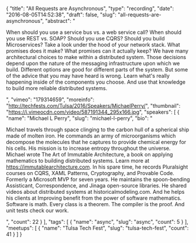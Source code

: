 {
  "title": "All Requests are Asynchronous",
  "type": "recording",
  "date": "2016-08-05T14:52:38",
  "draft": false,
  "slug": "all-requests-are-asynchronous",
  "abstract": "<p>When should you use a service bus vs. a web service call? When should you use REST vs. SOAP? Should you use CQRS? Should you build Microservices? Take a look under the hood of your network stack. What promises does it make? What promises can it actually keep? We have many architectural choices to make within a distributed system. Those decisions depend upon the nature of the messaging infrastructure upon which we build. Different options are good for different parts of the system. But some of the advice that you may have heard is wrong. Learn what's really happening inside of the components you choose. And use that knowledge to build more reliable distributed systems.</p>",
  "vimeo": "179314659",
  "moreinfo": "http://techfests.com/Tulsa/2016/Speakers/MichaelPerry/",
  "thumbnail": "https://i.vimeocdn.com/video/587191344_295x166.jpg",
  "speakers": [
    {
      "name": "Michael L Perry",
      "slug": "michael-l-perry",
      "bio": "<p>Michael travels through space clinging to the carbon hull of a spherical ship made of molten iron. He commands an army of microorganisms which decompose the molecules that he captures to provide chemical energy for his cells. His mission is to increase entropy throughout the universe. Michael wrote The Art of Immutable Architecture, a book on applying mathematics to building distributed systems. Learn more at https://immutablearchitecture.com. In his spare time, he records Pluralsight courses on CQRS, XAML Patterns, Cryptography, and Provable Code. Formerly a Microsoft MVP for seven years. He maintains the spoon-bending Assisticant, Correspondence, and Jinaga open-source libraries. He shared videos about distributed systems at historicalmodeling.com. And he helps his clients at Improving benefit from the power of software mathematics. Software is math. Every class is a theorem. The compiler is the proof. And unit tests check our work.</p>",
      "count": 22
    }
  ],
  "tags": [
    {
      "name": "async",
      "slug": "async",
      "count": 5
    }
  ],
  "meetups": [
    {
      "name": "Tulsa Tech Fest",
      "slug": "tulsa-tech-fest",
      "count": 41
    }
  ]
}